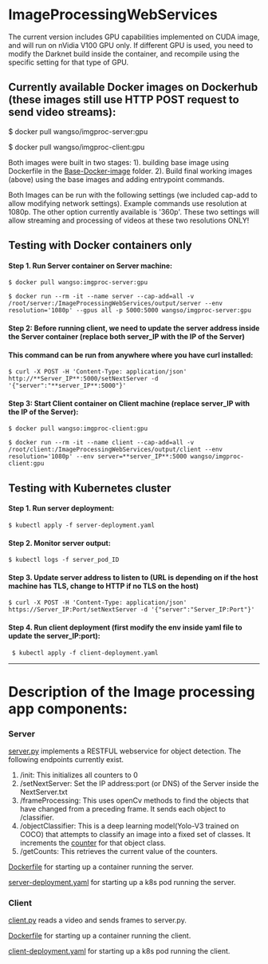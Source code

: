 # ImageProcessingWebServices

The current version includes GPU capabilities implemented on CUDA image, and will run on nVidia V100 GPU only. If different GPU is used, you need to modify the Darknet build inside the container, and recompile using the specific setting for that type of GPU. 

## Currently available Docker images on Dockerhub (these images still use HTTP POST request to send video streams):

$ docker pull wangso/imgproc-server:gpu

$ docker pull wangso/imgproc-client:gpu

Both images were built in two stages: 1). building base image using Dockerfile in the [Base-Docker-image](https://github.com/wangso/ImageProcessingWebServices/blob/master/Base-Docker-image/) folder. 2). Build final working images (above) using the base images and adding entrypoint commands. 

Both Images can be run with the following settings (we included cap-add to allow modifying network settings). Example commands use resolution at 1080p. The other option currently available is '360p'. These two settings will allow streaming and processing of videos at these two resolutions ONLY!

## Testing with Docker containers only

#### Step 1. Run Server container on Server machine: 

    $ docker pull wangso:imgproc-server:gpu 
    
    $ docker run --rm -it --name server --cap-add=all -v /root/server:/ImageProcessingWebServices/output/server --env resolution='1080p' --gpus all -p 5000:5000 wangso/imgproc-server:gpu
    
#### Step 2: Before running client, we need to update the server address inside the Server container (replace both server_IP with the IP of the Server) 
#### This command can be run from anywhere where you have curl installed:
    
    $ curl -X POST -H 'Content-Type: application/json' http://**Server_IP**:5000/setNextServer -d '{"server":"**server_IP**:5000"}'
    
#### Step 3: Start Client container on Client machine (replace server_IP with the IP of the Server):
    
    $ docker pull wangso:imgproc-client:gpu 
    
    $ docker run --rm -it --name client --cap-add=all -v /root/client:/ImageProcessingWebServices/output/client --env resolution='1080p' --env server=**server_IP**:5000 wangso/imgproc-client:gpu

    
## Testing with Kubernetes cluster

#### Step 1. Run server deployment:

    $ kubectl apply -f server-deployment.yaml
    
#### Step 2. Monitor server output:

    $ kubectl logs -f server_pod_ID

#### Step 3. Update server address to listen to (URL is depending on if the host machine has TLS, change to HTTP if no TLS on the host)

    $ curl -X POST -H 'Content-Type: application/json' https://Server_IP:Port/setNextServer -d '{"server":"Server_IP:Port"}'
    
#### Step 4. Run client deployment (first modify the env inside yaml file to update the server_IP:port): 

     $ kubectl apply -f client-deployment.yaml
     
     
     
------------------------------------------------------------------------
# Description of the Image processing app components: 

### Server 
[server.py](https://github.com/wangso/ImageProcessingWebServices/blob/master/Server/server.py) implements a RESTFUL webservice for object detection.
The following endpoints currently exist.
1. /init: This initializes all counters to 0
2. /setNextServer: Set the IP address:port (or DNS) of the Server inside the NextServer.txt 
3. /frameProcessing: This uses openCv methods to find the objects that have changed from a preceding frame. It sends each object to /classifier.
4. /objectClassifier: This is a deep learning model(Yolo-V3 trained on COCO) that attempts to classify an image into a fixed set of classes. It increments the [counter](https://github.com/wangso/ImageProcessingWebServices/blob/master/output/server/output.txt) for that object class.
5. /getCounts: This retrieves the current value of the counters.

[Dockerfile](https://github.com/wangso/ImageProcessingWebServices/blob/master/Server/Dockerfile) for starting up a container running the server.

[server-deployment.yaml](https://github.com/wangso/ImageProcessingWebServices/blob/master/Kubenetes-manifest/server-deployment.yaml) for starting up a k8s pod running the server.

### Client 
[client.py](https://github.com/wangso/ImageProcessingWebServices/blob/master/Client/client.py) reads a video and sends frames to server.py.

[Dockerfile](https://github.com/wangso/ImageProcessingWebServices/blob/master/Client/Dockerfile) for starting up a container running the client.

[client-deployment.yaml](https://github.com/wangso/ImageProcessingWebServices/blob/master/Kubenetes-manifest/client-deployment.yaml) for starting up a k8s pod running the client.


